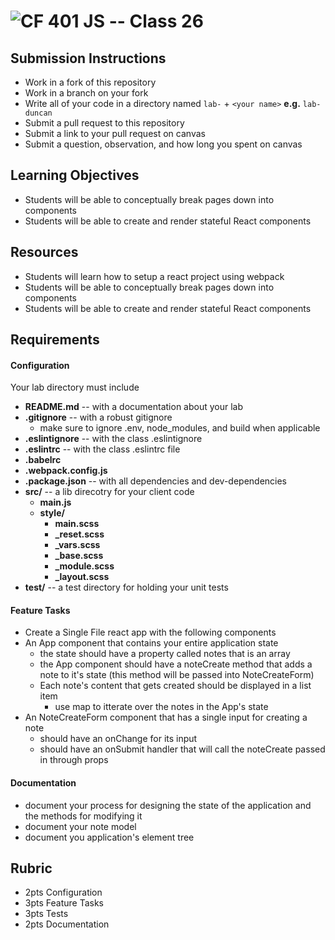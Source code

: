 ![CF](https://camo.githubusercontent.com/70edab54bba80edb7493cad3135e9606781cbb6b/687474703a2f2f692e696d6775722e636f6d2f377635415363382e706e67) 401 JS -- Class 26
===

## Submission Instructions
  * Work in a fork of this repository
  * Work in a branch on your fork
  * Write all of your code in a directory named `lab-` + `<your name>` **e.g.** `lab-duncan`
  * Submit a pull request to this repository
  * Submit a link to your pull request on canvas
  * Submit a question, observation, and how long you spent on canvas  

## Learning Objectives  
* Students will be able to conceptually break pages down into components
* Students will be able to create and render stateful React components

## Resources  
* Students will learn how to setup a react project using webpack
* Students will be able to conceptually break pages down into components
* Students will be able to create and render stateful React components

## Requirements  
#### Configuration  
<!-- list of files, configurations, tools, etc that are required -->
Your lab directory must include  
* **README.md** -- with a documentation about your lab
* **.gitignore** -- with a robust gitignore
  * make sure to ignore .env, node_modules, and build when applicable
* **.eslintignore** -- with the class .eslintignore
* **.eslintrc** -- with the class .eslintrc file
* **.babelrc**
* **.webpack.config.js** 
* **.package.json** -- with all dependencies and dev-dependencies
* **src/** -- a lib direcotry for your client code
  * **main.js**
  * **style/**
    * **main.scss**
    * **_reset.scss**
    * **_vars.scss**
    * **_base.scss**
    * **_module.scss**
    * **_layout.scss**
* **test/** -- a test directory for holding your unit tests

#### Feature Tasks  
* Create a Single File react app with the following components
* An App component that contains your entire application state
  * the state should have a property called notes that is an array
  * the App component should have a noteCreate method that adds a note to it's state (this method will be passed into NoteCreateForm)
  * Each note's content that gets created should be displayed in a list item 
    * use map to itterate over the notes in the App's state
* An NoteCreateForm component that has a single input for creating a note
  * should have an onChange for its input
  * should have an onSubmit handler that will call the noteCreate passed in through props

####  Documentation  
* document your process for designing the state of the application and the methods for modifying it
* document your note model
* document you application's element tree

## Rubric  
* 2pts Configuration
* 3pts Feature Tasks
* 3pts Tests
* 2pts Documentation
